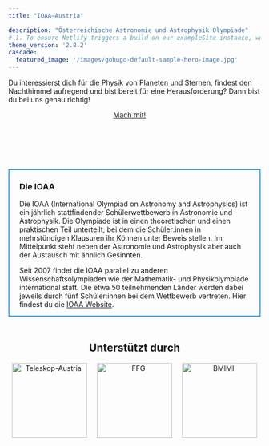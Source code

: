 ```yaml
---
title: "IOAA–Austria"

description: "Österreichische Astronomie und Astrophysik Olympiade"
# 1. To ensure Netlify triggers a build on our exampleSite instance, we need to change a file in the exampleSite directory.
theme_version: '2.8.2'
cascade:
  featured_image: '/images/gohugo-default-sample-hero-image.jpg'
---
```


Du interessierst dich für die Physik von Planeten und Sternen, findest den Nachthimmel aufregend und bist bereit für eine Herausforderung? Dann bist du bei uns genau richtig!

<div style="text-align: center;">
  <a href="/mitmachen/" class="button center" style="margin-right: 20px;">Mach mit!</a>
</div>

<div style="margin-bottom: 100px;"></div>

<div style="border: 2px solid #3498db; padding: 0 20px;">

### Die IOAA


Die IOAA (International Olympiad on Astronomy and Astrophysics) ist ein jährlich stattfindender Schülerwettbewerb in Astronomie und Astrophysik. Die Olympiade ist in einen theoretischen und einen praktischen Teil unterteilt, bei dem die Schüler:innen in mehrstündigen Klausuren ihr Können unter Beweis stellen. Im Mittelpunkt steht neben der Astronomie und Astrophysik aber auch der Austausch mit ähnlich Gesinnten.

Seit 2007 findet die IOAA parallel zu anderen Wissenschaftsolympiaden wie der Mathematik- und Physikolympiade international statt. Die etwa 50 teilnehmenden Länder werden dabei jeweils durch fünf Schüler:innen bei dem Wettbewerb vertreten. Hier findest du die [IOAA Website](https://www.ioaastrophysics.org).  </div>


<!-- Sponsors Section -->
<div style="margin-top: 50px; text-align: center;">
  <h2>Unterstützt durch</h2>
  <div style="display: flex; justify-content: center; gap: 20px; flex-wrap: wrap;">
    <!-- Sponsor 1 -->
    <a href="https://teleskop-austria.at/" target="_blank">
      <img src="/images/teleskop-austria_logo-PRESS.png" alt="Teleskop-Austria" style="width: auto; height: 150px;">
    </a>
    <!-- Sponsor 2 -->
    <a href="https://www.ffg.at/" target="_blank">
      <img src="/images/FFG_Logo_DE_CMYK.png" alt="FFG" style="width: auto; height: 150px">
    </a>
    <a href="https://www.bmimi.gv.at/" target="_blank">
      <img src="/images/Logo_BMIMI_Gefoerdert_DE_SRGB.png" alt="BMIMI" style="width: auto; height: 150px;">
    </a>
    <!-- Add more sponsors as needed -->
  </div>
</div>
